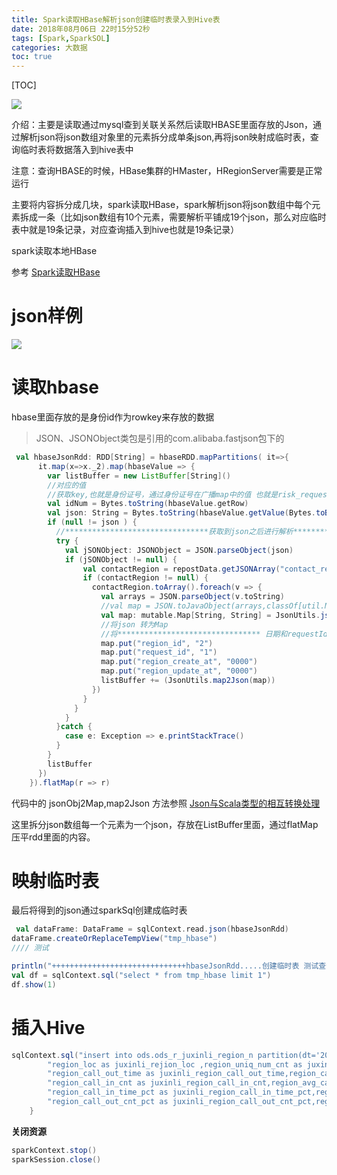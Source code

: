 ```yaml
---
title: Spark读取HBase解析json创建临时表录入到Hive表
date: 2018年08月06日 22时15分52秒
tags: [Spark,SparkSOL]
categories: 大数据
toc: true
---
```


[TOC]

![](https://ws1.sinaimg.cn/large/006tNbRwgy1fu552ugvkxj30ys0han0l.jpg)

介绍：主要是读取通过mysql查到关联关系然后读取HBASE里面存放的Json，通过解析json将json数组对象里的元素拆分成单条json,再将json映射成临时表，查询临时表将数据落入到hive表中

注意：查询HBASE的时候，HBase集群的HMaster，HRegionServer需要是正常运行

主要将内容拆分成几块，spark读取HBase，spark解析json将json数组中每个元素拆成一条（比如json数组有10个元素，需要解析平铺成19个json，那么对应临时表中就是19条记录，对应查询插入到hive也就是19条记录）

spark读取本地HBase

<!-- more -->

参考 [Spark读取HBase](http://www.gangtieguo.cn/2018/08/11/Spark读取Hbase/)

# json样例

![](https://ws1.sinaimg.cn/large/006tNbRwgy1fu53tng462j31721e6afd.jpg)



# 读取hbase

hbase里面存放的是身份id作为rowkey来存放的数据

> JSON、JSONObject类包是引用的com.alibaba.fastjson包下的

```scala
 val hbaseJsonRdd: RDD[String] = hbaseRDD.mapPartitions( it=>{
      it.map(x=>x._2).map(hbaseValue => {
        var listBuffer = new ListBuffer[String]()
        //对应的值
        //获取key,也就是身份证号，通过身份证号在广播map中的值 也就是risk_request_id
        val idNum = Bytes.toString(hbaseValue.getRow)
        val json: String = Bytes.toString(hbaseValue.getValue(Bytes.toBytes("cf"), Bytes.toBytes(s"273468436_data")))
        if (null != json ) {
          //********************************获取到json之后进行解析********************************
          try {
            val jSONObject: JSONObject = JSON.parseObject(json)
            if (jSONObject != null) {
                val contactRegion = repostData.getJSONArray("contact_region")
                if (contactRegion != null) {
                  contactRegion.toArray().foreach(v => {
                    val arrays = JSON.parseObject(v.toString)
                    //val map = JSON.toJavaObject(arrays,classOf[util.Map[String,String]])
                    val map: mutable.Map[String, String] = JsonUtils.jsonObj2Map(arrays)
                    //将json 转为Map
                    //将******************************** 日期和requestId request_id封装到 map里面********************************，再将map转为json
                    map.put("region_id", "2")
                    map.put("request_id", "1")
                    map.put("region_create_at", "0000")
                    map.put("region_update_at", "0000")
                    listBuffer += (JsonUtils.map2Json(map))
                  })
                }
              }
            }
          }catch {
            case e: Exception => e.printStackTrace()
          }
        }
        listBuffer
      })
    }).flatMap(r => r)
```

代码中的 jsonObj2Map,map2Json 方法参照 [Json与Scala类型的相互转换处理](http://www.gangtieguo.cn/2018/08/11/Json与Scala类型的一些互相转换处理/)

这里拆分json数组每一个元素为一个json，存放在ListBuffer里面，通过flatMap压平rdd里面的内容。

# 映射临时表

最后将得到的json通过sparkSql创建成临时表

```scala
 val dataFrame: DataFrame = sqlContext.read.json(hbaseJsonRdd)
dataFrame.createOrReplaceTempView("tmp_hbase")
//// 测试

println("++++++++++++++++++++++++++++++hbaseJsonRdd.....创建临时表 测试查询数据  ......++++++++++++++++++++++++++++++")
val df = sqlContext.sql("select * from tmp_hbase limit 1")
df.show(1)
```

# 插入Hive

```scala
sqlContext.sql("insert into ods.ods_r_juxinli_region_n partition(dt='20180101') select region_id as juxinli_region_id,request_id as juxinli_request_id," +
        "region_loc as juxinli_rejion_loc ,region_uniq_num_cnt as juxinli_region_uniq_num_cnt ," +
        "region_call_out_time as juxinli_region_call_out_time,region_call_in_time as juxinli_region_call_in_time,region_call_out_cnt as juxinli_region_call_out_cnt," +
        "region_call_in_cnt as juxinli_region_call_in_cnt,region_avg_call_in_time as juxinli_region_avg_call_in_time,region_avg_call_out_time as juxinli_region_avg_call_out_time," +
        "region_call_in_time_pct as juxinli_region_call_in_time_pct,region_call_out_time_pct as juxinli_region_call_out_time_pct ,region_call_in_cnt_pct as juxinli_region_call_in_cnt_pct," +
        "region_call_out_cnt_pct as juxinli_region_call_out_cnt_pct,region_create_at as juxinli_region_create_at,region_update_at as juxinli_region_update_at from tmp_hbase")
    }
```

**关闭资源**

```scala
sparkContext.stop()
sparkSession.close()
```